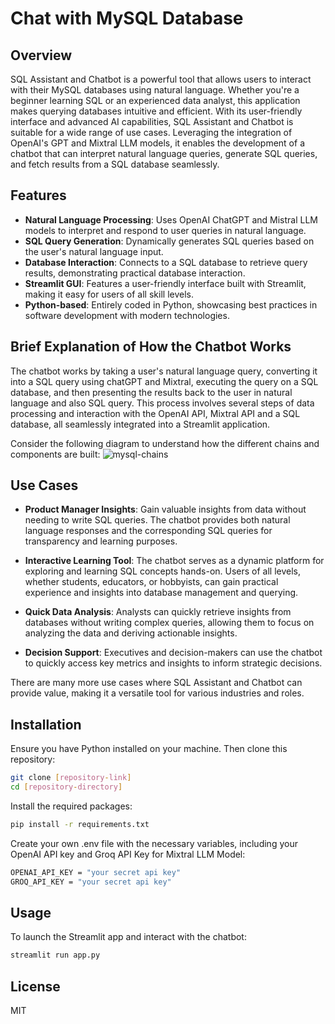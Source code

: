 # Chat with MySQL Database

## Overview
SQL Assistant and Chatbot is a powerful tool that allows users to interact with their MySQL databases using natural language. Whether you're a beginner learning SQL or an experienced data analyst, this application makes querying databases intuitive and efficient. With its user-friendly interface and advanced AI capabilities, SQL Assistant and Chatbot is suitable for a wide range of use cases. Leveraging the integration of OpenAI's GPT and Mixtral LLM models, it enables the development of a chatbot that can interpret natural language queries, generate SQL queries, and fetch results from a SQL database seamlessly.


## Features
- **Natural Language Processing**: Uses OpenAI ChatGPT and Mistral LLM models to interpret and respond to user queries in natural language.
- **SQL Query Generation**: Dynamically generates SQL queries based on the user's natural language input.
- **Database Interaction**: Connects to a SQL database to retrieve query results, demonstrating practical database interaction.
- **Streamlit GUI**: Features a user-friendly interface built with Streamlit, making it easy for users of all skill levels.
- **Python-based**: Entirely coded in Python, showcasing best practices in software development with modern technologies.


## Brief Explanation of How the Chatbot Works

The chatbot works by taking a user's natural language query, converting it into a SQL query using chatGPT and Mixtral, executing the query on a SQL database, and then presenting the results back to the user in natural language and also SQL query. This process involves several steps of data processing and interaction with the OpenAI API, Mixtral API and a SQL database, all seamlessly integrated into a Streamlit application.

Consider the following diagram to understand how the different chains and components are built:
![mysql-chains](https://github.com/Shashank1130/Chat-with-MySQL-Database/assets/107529934/ecc2ad08-1345-4cdc-a5b7-c1bbf31d83d3)


## Use Cases
- **Product Manager Insights**: Gain valuable insights from data without needing to write SQL queries. The chatbot provides both natural language responses and the corresponding SQL queries for transparency and learning purposes.

- **Interactive Learning Tool**: The chatbot serves as a dynamic platform for exploring and learning SQL concepts hands-on. Users of all levels, whether students, educators, or hobbyists, can gain practical experience and insights into database management and querying. 

- **Quick Data Analysis**: Analysts can quickly retrieve insights from databases without writing complex queries, allowing them to focus on analyzing the data and deriving actionable insights.

- **Decision Support**: Executives and decision-makers can use the chatbot to quickly access key metrics and insights to inform strategic decisions.

There are many more use cases where SQL Assistant and Chatbot can provide value, making it a versatile tool for various industries and roles.


## Installation
Ensure you have Python installed on your machine. Then clone this repository:

```bash
git clone [repository-link]
cd [repository-directory]
```

Install the required packages:

```bash
pip install -r requirements.txt
```

Create your own .env file with the necessary variables, including your OpenAI API key and Groq API Key for Mixtral LLM Model:

```bash
OPENAI_API_KEY = "your secret api key" 
GROQ_API_KEY = "your secret api key"
```

## Usage
To launch the Streamlit app and interact with the chatbot:

```bash
streamlit run app.py
```

## License
MIT 













